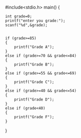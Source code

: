 #include<stdio.h>
main()
{
    
    
	int grade=0;
	printf("enter you grade:");
	scanf("%d",&grade);
	

	if (grade>=85)
	{
		printf("Grade A");
	}
	else if (grade>=70 && grade<=84)
	{
		printf("Grade B");
	}
	else if (grade>=55 && grade<=69)
	{
		printf("Grade C");
	}
	else if (grade>=40 && grade<=54)
	{
		printf("Grade D");
	}
	else if (grade<40)
	{
		printf("Grade F");
	}
}
